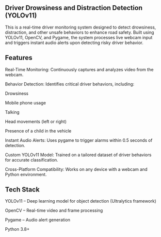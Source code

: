 ## Driver Drowsiness and Distraction Detection (YOLOv11)
This is a real-time driver monitoring system designed to detect drowsiness, distraction, and other unsafe behaviors to enhance road safety. Built using YOLOv11, OpenCV, and Pygame, the system processes live webcam input and triggers instant audio alerts upon detecting risky driver behavior.

## Features
Real-Time Monitoring: Continuously captures and analyzes video from the webcam.

Behavior Detection: Identifies critical driver behaviors, including:

Drowsiness

Mobile phone usage

Talking

Head movements (left or right)

Presence of a child in the vehicle

Instant Audio Alerts: Uses pygame to trigger alarms within 0.5 seconds of detection.

Custom YOLOv11 Model: Trained on a tailored dataset of driver behaviors for accurate classification.

Cross-Platform Compatibility: Works on any device with a webcam and Python environment.

## Tech Stack
YOLOv11 – Deep learning model for object detection (Ultralytics framework)

OpenCV – Real-time video and frame processing

Pygame – Audio alert generation

Python 3.8+
